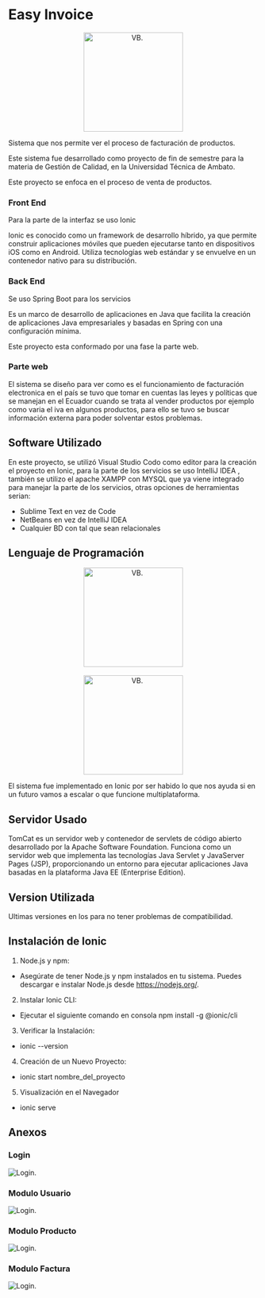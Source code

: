 # Easy Invoice 


<center>

<img src="https://cdn.icon-icons.com/icons2/1526/PNG/512/invoice_106601.png" alt="VB." width="200">
</center>

Sistema que nos permite ver el proceso de facturación de productos.



Este sistema fue desarrollado como proyecto de fin de semestre para la materia de Gestión de Calidad, en la Universidad Técnica de Ambato.

Este proyecto se enfoca en el proceso de venta de productos. 

### Front End
Para la parte de la interfaz se uso Ionic 

Ionic es conocido como un framework de desarrollo híbrido, ya que permite construir aplicaciones móviles que pueden ejecutarse tanto en dispositivos iOS como en Android. Utiliza tecnologías web estándar y se envuelve en un contenedor nativo para su distribución.
### Back End
Se uso Spring Boot para los servicios 

Es un marco de desarrollo de aplicaciones en Java que facilita la creación de aplicaciones Java empresariales y basadas en Spring con una configuración mínima.


Este proyecto esta conformado por una fase la parte web.

### Parte web
El sistema se diseño para ver como es el funcionamiento de facturación electronica en el país se tuvo que tomar en cuentas las leyes y políticas que se manejan en el Ecuador cuando se trata al vender productos por ejemplo como varia el iva en algunos productos, para ello se tuvo se buscar información externa para poder solventar estos problemas.


## Software Utilizado
En este proyecto, se utilizó Visual Studio Codo como editor para la creación el proyecto en Ionic, para la parte de los servicios se uso IntelliJ IDEA , también se utilizo el apache XAMPP con MYSQL que ya viene integrado para manejar la parte de los servicios, otras opciones de herramientas serian:

- Sublime Text en vez de Code 
- NetBeans en vez de IntelliJ IDEA
- Cualquier BD con tal que sean relacionales 

## Lenguaje de Programación
<center>

<img src="https://cdn.icon-icons.com/icons2/2415/PNG/512/java_original_wordmark_logo_icon_146459.png" alt="VB." width="200">
</center>

<br>
<center>
<img src="https://cdn.icon-icons.com/icons2/2107/PNG/512/file_type_ionic_icon_130522.png" alt="VB." width="200">
</center>



El sistema fue implementado en Ionic por ser habido lo que nos ayuda si en un futuro vamos a escalar o que funcione multiplataforma.


## Servidor Usado
TomCat es un servidor web y contenedor de servlets de código abierto desarrollado por la Apache Software Foundation. Funciona como un servidor web que implementa las tecnologías Java Servlet y JavaServer Pages (JSP), proporcionando un entorno para ejecutar aplicaciones Java basadas en la plataforma Java EE (Enterprise Edition).

## Version Utilizada
Ultimas versiones en los para no tener problemas de compatibilidad.

## Instalación de Ionic

1. Node.js y npm:

- Asegúrate de tener Node.js y npm instalados en tu sistema. Puedes descargar e instalar Node.js desde https://nodejs.org/.
2. Instalar Ionic CLI:

- Ejecutar el siguiente comando en consola npm install -g @ionic/cli

3. Verificar la Instalación:

- ionic --version

4. Creación de un Nuevo Proyecto:

- ionic start nombre_del_proyecto
5. Visualización en el Navegador
-   ionic serve

## Anexos
### Login
![Login.](https://github.com/Kevin-Saquinga/ImagenesGit/blob/factura/login.png?raw=true)



### Modulo Usuario
![Login.](https://github.com/Kevin-Saquinga/ImagenesGit/blob/factura/user.png?raw=true)



### Modulo Producto
![Login.](https://github.com/Kevin-Saquinga/ImagenesGit/blob/factura/pro.png?raw=true)

### Modulo Factura
![Login.](https://github.com/Kevin-Saquinga/ImagenesGit/blob/factura/fact.png?raw=true)
